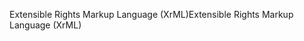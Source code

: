 <span data-ttu-id="731fb-101">Extensible Rights Markup Language (XrML)</span><span class="sxs-lookup"><span data-stu-id="731fb-101">Extensible Rights Markup Language (XrML)</span></span>